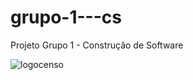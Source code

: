 # grupo-1---cs
Projeto Grupo 1 - Construção de Software 

![logocenso](https://imgur.com/a/APKls0x)
 
